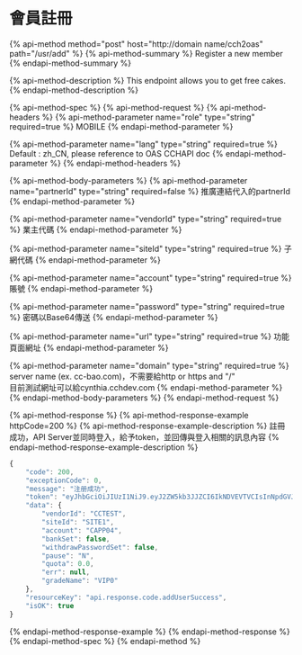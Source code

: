 # 會員註冊

{% api-method method="post" host="http://domain name/cch2oas" path="/usr/add" %}
{% api-method-summary %}
Register a new member
{% endapi-method-summary %}

{% api-method-description %}
This endpoint allows you to get free cakes.
{% endapi-method-description %}

{% api-method-spec %}
{% api-method-request %}
{% api-method-headers %}
{% api-method-parameter name="role" type="string" required=true %}
MOBILE
{% endapi-method-parameter %}

{% api-method-parameter name="lang" type="string" required=true %}
Default : zh\_CN, please reference to OAS CCHAPI doc
{% endapi-method-parameter %}
{% endapi-method-headers %}

{% api-method-body-parameters %}
{% api-method-parameter name="partnerId" type="string" required=false %}
 推廣連結代入的partnerId
{% endapi-method-parameter %}

{% api-method-parameter name="vendorId" type="string" required=true %}
業主代碼
{% endapi-method-parameter %}

{% api-method-parameter name="siteId" type="string" required=true %}
 子網代碼
{% endapi-method-parameter %}

{% api-method-parameter name="account" type="string" required=true %}
 賬號
{% endapi-method-parameter %}

{% api-method-parameter name="password" type="string" required=true %}
 密碼以Base64傳送
{% endapi-method-parameter %}

{% api-method-parameter name="url" type="string" required=true %}
功能頁面網址
{% endapi-method-parameter %}

{% api-method-parameter name="domain" type="string" required=true %}
server name \(ex. cc-bao.com\)，不需要給http or https and  "/"  
目前測試網址可以給cynthia.cchdev.com
{% endapi-method-parameter %}
{% endapi-method-body-parameters %}
{% endapi-method-request %}

{% api-method-response %}
{% api-method-response-example httpCode=200 %}
{% api-method-response-example-description %}
註冊成功，API Server並同時登入，給予token，並回傳與登入相關的訊息內容
{% endapi-method-response-example-description %}

```javascript
{
    "code": 200,
    "exceptionCode": 0,
    "message": "注册成功",
    "token": "eyJhbGciOiJIUzI1NiJ9.eyJ2ZW5kb3JJZCI6IkNDVEVTVCIsInNpdGVJZCI6IlNJVEUxIiwiYWNjb3VudCI6IkNBUFAwNCIsImV4cCI6MTU5NTQ3ODg2Mn0.nC_N9HEh0tyZwdh-z6E8Rlyr7U14lOXYeL1OwHRYRVA",
    "data": {
        "vendorId": "CCTEST",
        "siteId": "SITE1",
        "account": "CAPP04",
        "bankSet": false,
        "withdrawPasswordSet": false,
        "pause": "N",
        "quota": 0.0,
        "err": null,
        "gradeName": "VIP0"
    },
    "resourceKey": "api.response.code.addUserSuccess",
    "isOK": true
}
```
{% endapi-method-response-example %}
{% endapi-method-response %}
{% endapi-method-spec %}
{% endapi-method %}



